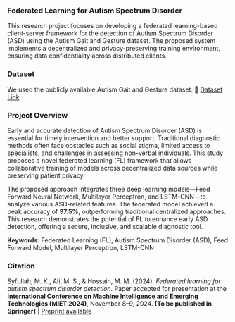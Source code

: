 ### **Federated Learning for Autism Spectrum Disorder**

This research project focuses on developing a federated learning-based client-server framework for the detection of Autism Spectrum Disorder (ASD) using the Autism Gait and Gesture dataset. The proposed system implements a decentralized and privacy-preserving training environment, ensuring data confidentiality across distributed clients.

### **Dataset**

We used the publicly available Autism Gait and Gesture dataset:
🔗 [Dataset Link](https://ijact.in/index.php/j/article/view/584)

### **Project Overview**

Early and accurate detection of Autism Spectrum Disorder (ASD) is essential for timely intervention and better support. Traditional diagnostic methods often face obstacles such as social stigma, limited access to specialists, and challenges in assessing non-verbal individuals. This study proposes a novel federated learning (FL) framework that allows collaborative training of models across decentralized data sources while preserving patient privacy.

The proposed approach integrates three deep learning models—Feed Forward Neural Network, Multilayer Perceptron, and LSTM-CNN—to analyze various ASD-related features. The federated model achieved a peak accuracy of **97.5%**, outperforming traditional centralized approaches. This research demonstrates the potential of FL to enhance early ASD detection, offering a secure, inclusive, and scalable diagnostic tool.

**Keywords:** Federated Learning (FL), Autism Spectrum Disorder (ASD), Feed Forward Model, Multilayer Perceptron, LSTM-CNN

### **Citation**

Syfullah, M. K., Ali, M. S., & Hossain, M. M. (2024). *Federated learning for autism spectrum disorder detection*. Paper accepted for presentation at the **International Conference on Machine Intelligence and Emerging Technologies (MIET 2024)**, November 8–9, 2024.
**\[To be published in Springer]** | [Preprint available](https://www.researchgate.net/publication/387429289_Federated_Learning_for_Autism_Spectrum_Disorder_Detection)
